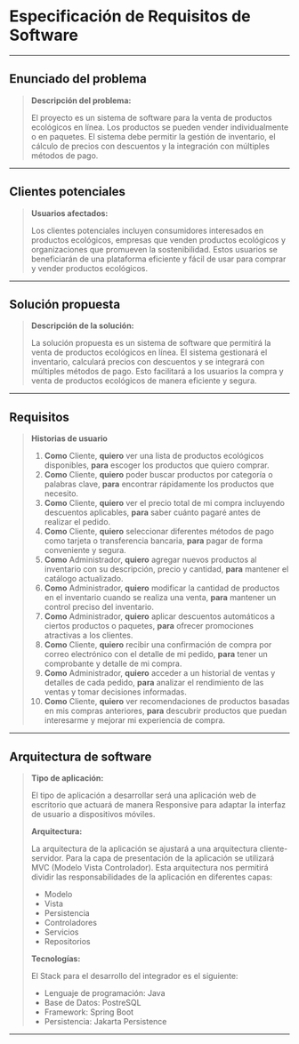 # Especificación de Requisitos de Software

---

## Enunciado del problema

> **Descripción del problema:**
>
> El proyecto es un sistema de software para la venta de productos ecológicos en línea. Los productos se pueden vender individualmente o en paquetes. El sistema debe permitir la gestión de inventario, el cálculo de precios con descuentos y la integración con múltiples métodos de pago.

---

## Clientes potenciales

> **Usuarios afectados:**
>
> Los clientes potenciales incluyen consumidores interesados en productos ecológicos, empresas que venden productos ecológicos y organizaciones que promueven la sostenibilidad. Estos usuarios se beneficiarán de una plataforma eficiente y fácil de usar para comprar y vender productos ecológicos.

---

## Solución propuesta

> **Descripción de la solución:**
>
> La solución propuesta es un sistema de software que permitirá la venta de productos ecológicos en línea. El sistema gestionará el inventario, calculará precios con descuentos y se integrará con múltiples métodos de pago. Esto facilitará a los usuarios la compra y venta de productos ecológicos de manera eficiente y segura.


---

## Requisitos

> **Historias de usuario**
> 1. **Como** Cliente, **quiero** ver una lista de productos ecológicos disponibles, **para** escoger los productos que quiero comprar.
> 2. **Como** Cliente, **quiero** poder buscar productos por categoría o palabras clave, **para** encontrar rápidamente los productos que necesito.
> 3. **Como** Cliente, **quiero** ver el precio total de mi compra incluyendo descuentos aplicables, **para** saber cuánto pagaré antes de realizar el pedido.
> 4. **Como** Cliente, **quiero** seleccionar diferentes métodos de pago como tarjeta o transferencia bancaria, **para** pagar de forma conveniente y segura.
> 5. **Como** Administrador, **quiero** agregar nuevos productos al inventario con su descripción, precio y cantidad, **para** mantener el catálogo actualizado.
> 6. **Como** Administrador, **quiero** modificar la cantidad de productos en el inventario cuando se realiza una venta, **para** mantener un control preciso del inventario.
> 7. **Como** Administrador, **quiero** aplicar descuentos automáticos a ciertos productos o paquetes, **para** ofrecer promociones atractivas a los clientes.
> 8. **Como** Cliente, **quiero** recibir una confirmación de compra por correo electrónico con el detalle de mi pedido, **para** tener un comprobante y detalle de mi compra.
> 9. **Como** Administrador, **quiero** acceder a un historial de ventas y detalles de cada pedido, **para** analizar el rendimiento de las ventas y tomar decisiones informadas.
> 10. **Como** Cliente, **quiero** ver recomendaciones de productos basadas en mis compras anteriores, **para** descubrir productos que puedan interesarme y mejorar mi experiencia de compra.

---

## Arquitectura de software

> **Tipo de aplicación:**
>
> El tipo de aplicación a desarrollar será una aplicación web de escritorio que actuará de manera Responsive para adaptar la interfaz de usuario a dispositivos móviles.
>
> **Arquitectura:**
>
> La arquitectura de la aplicación se ajustará a una arquitectura cliente-servidor.
Para la capa de presentación de la aplicación se utilizará MVC (Modelo Vista Controlador). Esta arquitectura nos permitirá dividir las responsabilidades de la aplicación en diferentes capas:
> + Modelo
> + Vista
> + Persistencia
> + Controladores
> + Servicios
> + Repositorios
>
> **Tecnologías:**
>
> El Stack para el desarrollo del integrador es el siguiente:
> + Lenguaje de programación: Java
> + Base de Datos: PostreSQL
> + Framework: Spring Boot
> + Persistencia: Jakarta Persistence
---
